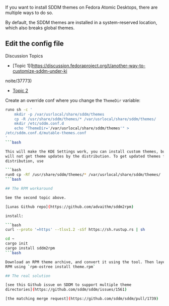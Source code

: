 If you want to install SDDM themes on Fedora Atomic Desktops, there are
multiple ways to do so.

By default, the SDDM themes are installed in a system-reserved location, which
also breaks global themes.

## Edit the config file

Discussion Topics
- [Topic
1](https://discussion.fedoraproject.org/t/another-way-to-customize-sddm-under-ki

noite/37773)
- [Topic
2](https://discussion.fedoraproject.org/t/sddm-themeing-or-lack-thereof/32695/2)


Create an override conf where you change the `ThemeDir` variable:

```bash
runo sh -c '
    mkdir -p /var/usrlocal/share/sddm/themes
    cp -R /usr/share/sddm/themes/* /var/usrlocal/share/sddm/themes/
    mkdir /etc/sddm.conf.d
    echo "ThemeDir='/var/usrlocal/share/sddm/themes'" >
/etc/sddm.conf.d/mutable-themes.conf
'
```bash

This will make the KDE Settings work, you can install custom themes, but you
will not get theme updates by the distribution. To get updated themes from the
distribution, use

```bash
run0 cp -Rf /usr/share/sddm/themes/* /var/usrlocal/share/sddm/themes/
```bash

## The RPM workaround

See the second topic above.

[Lunas Github repo](https://github.com/advaithm/sddm2rpm)

install:

```bash
curl --proto '=https' --tlsv1.2 -sSf https://sh.rustup.rs | sh

cd ~
cargo init
cargo install sddm2rpm
```bash

Download an RPM theme archive, and convert it using the tool. Then layer the
RPM using `rpm-ostree install theme.rpm`

## The real solution

[see this Github issue on SDDM to support multiple theme
directories](https://github.com/sddm/sddm/issues/1561)

[the matching merge request](https://github.com/sddm/sddm/pull/1739)
